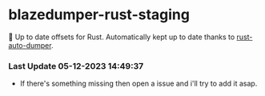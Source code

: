 # blazedumper-rust-staging

🚀 Up to date offsets for Rust. Automatically kept up to date thanks to [rust-auto-dumper](https://github.com/Akandesh/rust-auto-dumper).


### Last Update 05-12-2023 14:49:37
- If there's something missing then open a issue and i'll try to add it asap.